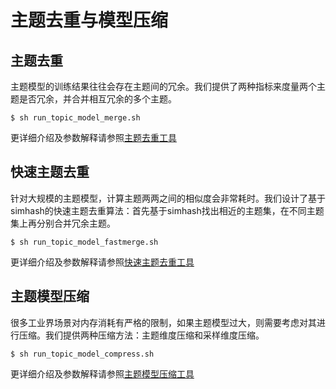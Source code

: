 # 主题去重与模型压缩

## 主题去重
主题模型的训练结果往往会存在主题间的冗余。我们提供了两种指标来度量两个主题是否冗余，并合并相互冗余的多个主题。

    $ sh run_topic_model_merge.sh

更详细介绍及参数解释请参照[主题去重工具][1]

## 快速主题去重
针对大规模的主题模型，计算主题两两之间的相似度会非常耗时。我们设计了基于simhash的快速主题去重算法：首先基于simhash找出相近的主题集，在不同主题集上再分别合并冗余主题。

    $ sh run_topic_model_fastmerge.sh

更详细介绍及参数解释请参照[快速主题去重工具][2]
## 主题模型压缩
很多工业界场景对内存消耗有严格的限制，如果主题模型过大，则需要考虑对其进行压缩。我们提供两种压缩方法：主题维度压缩和采样维度压缩。

    $ sh run_topic_model_compress.sh

更详细介绍及参数解释请参照[主题模型压缩工具][3]

[1]:    https://github.com/baidu/Familia/wiki/%E4%B8%BB%E9%A2%98%E6%A8%A1%E5%9E%8B%E5%8E%BB%E9%87%8D%E5%B7%A5%E5%85%B7
[2]:    https://github.com/baidu/Familia/wiki/%E4%B8%BB%E9%A2%98%E6%A8%A1%E5%9E%8B%E5%BF%AB%E9%80%9F%E5%8E%BB%E9%87%8D%E5%B7%A5%E5%85%B7
[3]:    https://github.com/baidu/Familia/wiki/%E4%B8%BB%E9%A2%98%E6%A8%A1%E5%9E%8B%E5%8E%8B%E7%BC%A9%E5%B7%A5%E5%85%B7
